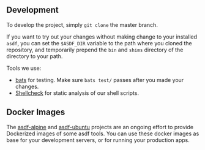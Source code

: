 ## Development

To develop the project, simply `git clone` the master branch.

If you want to try out your changes without making change to your installed `asdf`, you can set the `$ASDF_DIR` variable to the path where you cloned the repository, and temporarily prepend the `bin` and `shims` directory of the directory to your path.

Tools we use:

- [bats](https://github.com/bats-core/bats-core) for testing. Make sure
  `bats test/` passes after you made your changes.
- [Shellcheck](https://github.com/koalaman/shellcheck) for static analysis of our shell scripts.

## Docker Images

The [asdf-alpine][asdf-alpine] and [asdf-ubuntu][asdf-ubuntu] projects are an
ongoing effort to provide Dockerized images of some asdf tools. You can use
these docker images as base for your development servers, or for running your
production apps.

[asdf-alpine]: https://github.com/vic/asdf-alpine
[asdf-ubuntu]: https://github.com/vic/asdf-ubuntu
